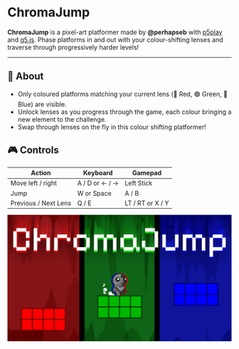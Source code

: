# ChromaJump

**ChromaJump** is a pixel-art platformer made by **@perhapseb** with [p5play](https://p5play.org/) and [q5.js](https://q5js.org/home/).
Phase platforms in and out with your colour-shifting lenses and traverse through progressively harder levels!

---

## 📖 About

- Only coloured platforms matching your current lens (🔴 Red, 🟢 Green, 🔵 Blue) are visible. 
- Unlock lenses as you progress through the game, each colour bringing a new element to the challenge.
- Swap through lenses on the fly in this colour shifting platformer!

## 🎮 Controls

| Action | Keyboard | Gamepad |
| --- | --- | --- |
| Move left / right | A / D or ← / → | Left Stick |
| Jump | W or Space | A / B |
| Previous / Next Lens | Q / E | LT / RT or X / Y |

![ChromaJump Title Thumbnail](chromajump.webp)
